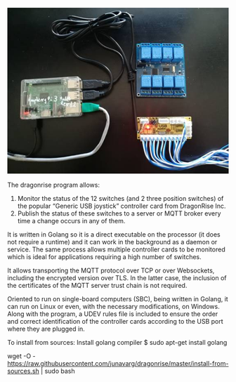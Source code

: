 ![alt text](image014.jpg?raw=true "Title")

The dragonrise program allows:
1) Monitor the status of the 12 switches (and 2 three position switches) of the popular “Generic USB joystick” controller card from DragonRise Inc.
2) Publish the status of these switches to a server or MQTT broker every time a change occurs in any of them.

It is written in Golang so it is a direct executable on the processor (it does not require a runtime) and it can work in the background as a daemon or service. 
The same process allows multiple controller cards to be monitored which is ideal for applications requiring a high number of switches.

It allows transporting the MQTT protocol over TCP or over Websockets, including the encrypted version over TLS. In the latter case, the inclusion of the certificates of the MQTT server trust chain is not required.

Oriented to run on single-board computers (SBC), being written in Golang, it can run on Linux or even, with the necessary modifications, on Windows.
Along with the program, a UDEV rules file is included to ensure the order and correct identification of the controller cards according to the USB port where they are plugged in.




To install from sources: 
Install golang compiler
$ sudo apt-get install golang

wget -O - https://raw.githubusercontent.com/junavarg/dragonrise/master/install-from-sources.sh | sudo bash


